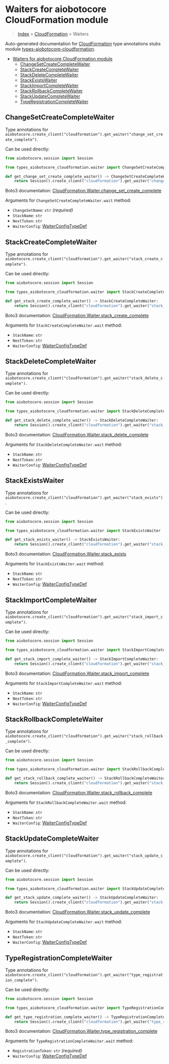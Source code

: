 <a id="waiters-for-aiobotocore-cloudformation-module"></a>

# Waiters for aiobotocore CloudFormation module

> [Index](..) > [CloudFormation](.) > Waiters

Auto-generated documentation for
[CloudFormation](https://boto3.amazonaws.com/v1/documentation/api/latest/reference/services/cloudformation.html#CloudFormation)
type annotations stubs module
[types-aiobotocore-cloudformation](https://pypi.org/project/types-aiobotocore-cloudformation/).

- [Waiters for aiobotocore CloudFormation module](#waiters-for-aiobotocore-cloudformation-module)
  - [ChangeSetCreateCompleteWaiter](#changesetcreatecompletewaiter)
  - [StackCreateCompleteWaiter](#stackcreatecompletewaiter)
  - [StackDeleteCompleteWaiter](#stackdeletecompletewaiter)
  - [StackExistsWaiter](#stackexistswaiter)
  - [StackImportCompleteWaiter](#stackimportcompletewaiter)
  - [StackRollbackCompleteWaiter](#stackrollbackcompletewaiter)
  - [StackUpdateCompleteWaiter](#stackupdatecompletewaiter)
  - [TypeRegistrationCompleteWaiter](#typeregistrationcompletewaiter)

<a id="changesetcreatecompletewaiter"></a>

## ChangeSetCreateCompleteWaiter

Type annotations for
`aiobotocore.create_client("cloudformation").get_waiter("change_set_create_complete")`.

Can be used directly:

```python
from aiobotocore.session import Session

from types_aiobotocore_cloudformation.waiter import ChangeSetCreateCompleteWaiter

def get_change_set_create_complete_waiter() -> ChangeSetCreateCompleteWaiter:
    return Session().create_client("cloudformation").get_waiter("change_set_create_complete")
```

Boto3 documentation:
[CloudFormation.Waiter.change_set_create_complete](https://boto3.amazonaws.com/v1/documentation/api/latest/reference/services/cloudformation.html#CloudFormation.Waiter.ChangeSetCreateComplete)

Arguments for `ChangeSetCreateCompleteWaiter.wait` method:

- `ChangeSetName`: `str` *(required)*
- `StackName`: `str`
- `NextToken`: `str`
- `WaiterConfig`: [WaiterConfigTypeDef](./type_defs.md#waiterconfigtypedef)

<a id="stackcreatecompletewaiter"></a>

## StackCreateCompleteWaiter

Type annotations for
`aiobotocore.create_client("cloudformation").get_waiter("stack_create_complete")`.

Can be used directly:

```python
from aiobotocore.session import Session

from types_aiobotocore_cloudformation.waiter import StackCreateCompleteWaiter

def get_stack_create_complete_waiter() -> StackCreateCompleteWaiter:
    return Session().create_client("cloudformation").get_waiter("stack_create_complete")
```

Boto3 documentation:
[CloudFormation.Waiter.stack_create_complete](https://boto3.amazonaws.com/v1/documentation/api/latest/reference/services/cloudformation.html#CloudFormation.Waiter.StackCreateComplete)

Arguments for `StackCreateCompleteWaiter.wait` method:

- `StackName`: `str`
- `NextToken`: `str`
- `WaiterConfig`: [WaiterConfigTypeDef](./type_defs.md#waiterconfigtypedef)

<a id="stackdeletecompletewaiter"></a>

## StackDeleteCompleteWaiter

Type annotations for
`aiobotocore.create_client("cloudformation").get_waiter("stack_delete_complete")`.

Can be used directly:

```python
from aiobotocore.session import Session

from types_aiobotocore_cloudformation.waiter import StackDeleteCompleteWaiter

def get_stack_delete_complete_waiter() -> StackDeleteCompleteWaiter:
    return Session().create_client("cloudformation").get_waiter("stack_delete_complete")
```

Boto3 documentation:
[CloudFormation.Waiter.stack_delete_complete](https://boto3.amazonaws.com/v1/documentation/api/latest/reference/services/cloudformation.html#CloudFormation.Waiter.StackDeleteComplete)

Arguments for `StackDeleteCompleteWaiter.wait` method:

- `StackName`: `str`
- `NextToken`: `str`
- `WaiterConfig`: [WaiterConfigTypeDef](./type_defs.md#waiterconfigtypedef)

<a id="stackexistswaiter"></a>

## StackExistsWaiter

Type annotations for
`aiobotocore.create_client("cloudformation").get_waiter("stack_exists")`.

Can be used directly:

```python
from aiobotocore.session import Session

from types_aiobotocore_cloudformation.waiter import StackExistsWaiter

def get_stack_exists_waiter() -> StackExistsWaiter:
    return Session().create_client("cloudformation").get_waiter("stack_exists")
```

Boto3 documentation:
[CloudFormation.Waiter.stack_exists](https://boto3.amazonaws.com/v1/documentation/api/latest/reference/services/cloudformation.html#CloudFormation.Waiter.StackExists)

Arguments for `StackExistsWaiter.wait` method:

- `StackName`: `str`
- `NextToken`: `str`
- `WaiterConfig`: [WaiterConfigTypeDef](./type_defs.md#waiterconfigtypedef)

<a id="stackimportcompletewaiter"></a>

## StackImportCompleteWaiter

Type annotations for
`aiobotocore.create_client("cloudformation").get_waiter("stack_import_complete")`.

Can be used directly:

```python
from aiobotocore.session import Session

from types_aiobotocore_cloudformation.waiter import StackImportCompleteWaiter

def get_stack_import_complete_waiter() -> StackImportCompleteWaiter:
    return Session().create_client("cloudformation").get_waiter("stack_import_complete")
```

Boto3 documentation:
[CloudFormation.Waiter.stack_import_complete](https://boto3.amazonaws.com/v1/documentation/api/latest/reference/services/cloudformation.html#CloudFormation.Waiter.StackImportComplete)

Arguments for `StackImportCompleteWaiter.wait` method:

- `StackName`: `str`
- `NextToken`: `str`
- `WaiterConfig`: [WaiterConfigTypeDef](./type_defs.md#waiterconfigtypedef)

<a id="stackrollbackcompletewaiter"></a>

## StackRollbackCompleteWaiter

Type annotations for
`aiobotocore.create_client("cloudformation").get_waiter("stack_rollback_complete")`.

Can be used directly:

```python
from aiobotocore.session import Session

from types_aiobotocore_cloudformation.waiter import StackRollbackCompleteWaiter

def get_stack_rollback_complete_waiter() -> StackRollbackCompleteWaiter:
    return Session().create_client("cloudformation").get_waiter("stack_rollback_complete")
```

Boto3 documentation:
[CloudFormation.Waiter.stack_rollback_complete](https://boto3.amazonaws.com/v1/documentation/api/latest/reference/services/cloudformation.html#CloudFormation.Waiter.StackRollbackComplete)

Arguments for `StackRollbackCompleteWaiter.wait` method:

- `StackName`: `str`
- `NextToken`: `str`
- `WaiterConfig`: [WaiterConfigTypeDef](./type_defs.md#waiterconfigtypedef)

<a id="stackupdatecompletewaiter"></a>

## StackUpdateCompleteWaiter

Type annotations for
`aiobotocore.create_client("cloudformation").get_waiter("stack_update_complete")`.

Can be used directly:

```python
from aiobotocore.session import Session

from types_aiobotocore_cloudformation.waiter import StackUpdateCompleteWaiter

def get_stack_update_complete_waiter() -> StackUpdateCompleteWaiter:
    return Session().create_client("cloudformation").get_waiter("stack_update_complete")
```

Boto3 documentation:
[CloudFormation.Waiter.stack_update_complete](https://boto3.amazonaws.com/v1/documentation/api/latest/reference/services/cloudformation.html#CloudFormation.Waiter.StackUpdateComplete)

Arguments for `StackUpdateCompleteWaiter.wait` method:

- `StackName`: `str`
- `NextToken`: `str`
- `WaiterConfig`: [WaiterConfigTypeDef](./type_defs.md#waiterconfigtypedef)

<a id="typeregistrationcompletewaiter"></a>

## TypeRegistrationCompleteWaiter

Type annotations for
`aiobotocore.create_client("cloudformation").get_waiter("type_registration_complete")`.

Can be used directly:

```python
from aiobotocore.session import Session

from types_aiobotocore_cloudformation.waiter import TypeRegistrationCompleteWaiter

def get_type_registration_complete_waiter() -> TypeRegistrationCompleteWaiter:
    return Session().create_client("cloudformation").get_waiter("type_registration_complete")
```

Boto3 documentation:
[CloudFormation.Waiter.type_registration_complete](https://boto3.amazonaws.com/v1/documentation/api/latest/reference/services/cloudformation.html#CloudFormation.Waiter.TypeRegistrationComplete)

Arguments for `TypeRegistrationCompleteWaiter.wait` method:

- `RegistrationToken`: `str` *(required)*
- `WaiterConfig`: [WaiterConfigTypeDef](./type_defs.md#waiterconfigtypedef)
